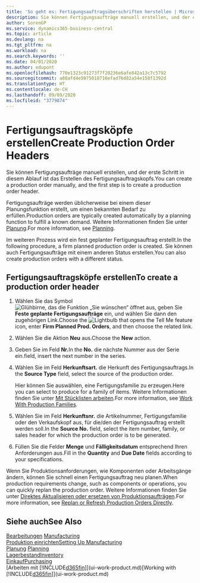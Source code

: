 ```yaml
---
title: 'So geht es: Fertigungsauftragsüberschriften herstellen | Microsoft Docs'
description: Sie können Fertigungsaufträge manuell erstellen, und der erste Schritt in diesem Ablauf ist das Erstellen des Fertigungsauftragskopfs.
author: SorenGP
ms.service: dynamics365-business-central
ms.topic: article
ms.devlang: na
ms.tgt_pltfrm: na
ms.workload: na
ms.search.keywords: ''
ms.date: 04/01/2020
ms.author: edupont
ms.openlocfilehash: 770e1323c91273f7f20236e6afe842a13c7c5792
ms.sourcegitcommit: a80afd4e5075018716efad76d82a54e158f1392d
ms.translationtype: HT
ms.contentlocale: de-CH
ms.lasthandoff: 09/09/2020
ms.locfileid: "3779874"
---
```

# <a name="create-production-order-headers"></a><span data-ttu-id="0a98b-103">Fertigungsauftragsköpfe erstellen</span><span class="sxs-lookup"><span data-stu-id="0a98b-103">Create Production Order Headers</span></span>
<span data-ttu-id="0a98b-104">Sie können Fertigungsaufträge manuell erstellen, und der erste Schritt in diesem Ablauf ist das Erstellen des Fertigungsauftragskopfs.</span><span class="sxs-lookup"><span data-stu-id="0a98b-104">You can create a production order manually, and the first step is to create a production order header.</span></span>

<span data-ttu-id="0a98b-105">Fertigungsaufträge werden üblicherweise bei einem dieser Planungsfunktion erstellt, um einen bekannten Bedarf zu erfüllen.</span><span class="sxs-lookup"><span data-stu-id="0a98b-105">Production orders are typically created automatically by a planning function to fulfill a known demand.</span></span> <span data-ttu-id="0a98b-106">Weitere Informationen finden Sie unter [Planung](production-planning.md).</span><span class="sxs-lookup"><span data-stu-id="0a98b-106">For more information, see [Planning](production-planning.md).</span></span>   

<span data-ttu-id="0a98b-107">Im weiteren Prozess wird ein fest geplanter Fertigungsauftrag erstellt.</span><span class="sxs-lookup"><span data-stu-id="0a98b-107">In the following procedure, a firm planned production order is created.</span></span> <span data-ttu-id="0a98b-108">Sie können auch Fertigungsaufträge mit einem anderen Status erstellen.</span><span class="sxs-lookup"><span data-stu-id="0a98b-108">You can also create production orders with a different status.</span></span>  

## <a name="to-create-a-production-order-header"></a><span data-ttu-id="0a98b-109">Fertigungsauftragsköpfe erstellen</span><span class="sxs-lookup"><span data-stu-id="0a98b-109">To create a production order header</span></span>  
1.  <span data-ttu-id="0a98b-110">Wählen Sie das Symbol ![Glühbirne, das die Funktion „Sie wünschen“ öffnet](media/ui-search/search_small.png "Tell Me-Funktion") aus, geben Sie **Feste geplante Fertigungsaufträge** ein, und wählen Sie dann den zugehörigen Link.</span><span class="sxs-lookup"><span data-stu-id="0a98b-110">Choose the ![Lightbulb that opens the Tell Me feature](media/ui-search/search_small.png "Tell me what you want to do") icon, enter **Firm Planned Prod. Orders**, and then choose the related link.</span></span>  
2.  <span data-ttu-id="0a98b-111">Wählen Sie die Aktion **Neu** aus.</span><span class="sxs-lookup"><span data-stu-id="0a98b-111">Choose the **New** action.</span></span>  
3.  <span data-ttu-id="0a98b-112">Geben Sie im Feld **Nr.**</span><span class="sxs-lookup"><span data-stu-id="0a98b-112">In the **No.**</span></span> <span data-ttu-id="0a98b-113">die nächste Nummer aus der Serie ein.</span><span class="sxs-lookup"><span data-stu-id="0a98b-113">field, insert the next number in the series.</span></span>  
4.  <span data-ttu-id="0a98b-114">Wählen Sie im Feld **Herkunftsart.** die Herkunft des Fertigungsauftrags.</span><span class="sxs-lookup"><span data-stu-id="0a98b-114">In the **Source Type** field, select the source of the production order.</span></span>

    <span data-ttu-id="0a98b-115">Hier können Sie auswählen, eine Fertigungsfamilie zu erzeugen.</span><span class="sxs-lookup"><span data-stu-id="0a98b-115">Here you can select to produce for a family of items.</span></span> <span data-ttu-id="0a98b-116">Weitere Informationen finden Sie unter [Mit Stücklisten arbeiten](production-how-work-family.md).</span><span class="sxs-lookup"><span data-stu-id="0a98b-116">For more information, see [Work With Production Families](production-how-work-family.md).</span></span>
5.  <span data-ttu-id="0a98b-117">Wählen Sie im Feld **Herkunftsnr.** die Artikelnummer, Fertigungsfamilie oder den Verkaufskopf aus, für die/den der Fertigungsauftrag erstellt werden soll.</span><span class="sxs-lookup"><span data-stu-id="0a98b-117">In the **Source No.** field, select the item number, family, or sales header for which the production order is to be generated.</span></span>  
6.  <span data-ttu-id="0a98b-118">Füllen Sie die Felder **Menge** und **Fälligkeitsdatum** entsprechend Ihren Anforderungen aus.</span><span class="sxs-lookup"><span data-stu-id="0a98b-118">Fill in the **Quantity** and **Due Date** fields according to your specifications.</span></span>  

<span data-ttu-id="0a98b-119">Wenn Sie Produktionsanforderungen, wie Komponenten oder Arbeitsgänge ändern, können Sie schnell  einen Fertigungsauftrag neu planen.</span><span class="sxs-lookup"><span data-stu-id="0a98b-119">When production requirements change, such as components or operations, you can quickly replan the production order.</span></span> <span data-ttu-id="0a98b-120">Weitere Informationen finden Sie unter [Direktes Aktualisieren oder ersetzen von Produktionsaufträgen](production-how-to-replan-refresh-production-orders.md).</span><span class="sxs-lookup"><span data-stu-id="0a98b-120">For more information, see [Replan or Refresh Production Orders Directly](production-how-to-replan-refresh-production-orders.md).</span></span> 

## <a name="see-also"></a><span data-ttu-id="0a98b-121">Siehe auch</span><span class="sxs-lookup"><span data-stu-id="0a98b-121">See Also</span></span>  
<span data-ttu-id="0a98b-122">[Bearbeitungen](production-manage-manufacturing.md)  </span><span class="sxs-lookup"><span data-stu-id="0a98b-122">[Manufacturing](production-manage-manufacturing.md)  </span></span>  
[<span data-ttu-id="0a98b-123">Produktion einrichten</span><span class="sxs-lookup"><span data-stu-id="0a98b-123">Setting Up Manufacturing</span></span>](production-configure-production-processes.md)  
<span data-ttu-id="0a98b-124">[Planung](production-planning.md)    </span><span class="sxs-lookup"><span data-stu-id="0a98b-124">[Planning](production-planning.md)    </span></span>  
[<span data-ttu-id="0a98b-125">Lagerbestand</span><span class="sxs-lookup"><span data-stu-id="0a98b-125">Inventory</span></span>](inventory-manage-inventory.md)  
[<span data-ttu-id="0a98b-126">Einkauf</span><span class="sxs-lookup"><span data-stu-id="0a98b-126">Purchasing</span></span>](purchasing-manage-purchasing.md)  
<span data-ttu-id="0a98b-127">[Arbeiten mit [!INCLUDE[d365fin](includes/d365fin_md.md)]](ui-work-product.md)</span><span class="sxs-lookup"><span data-stu-id="0a98b-127">[Working with [!INCLUDE[d365fin](includes/d365fin_md.md)]](ui-work-product.md)</span></span>
